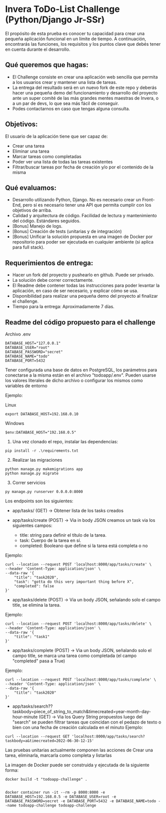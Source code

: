 # Invera ToDo-List Challenge (Python/Django Jr-SSr)

El propósito de esta prueba es conocer tu capacidad para crear una pequeña aplicación funcional en un límite de tiempo. A continuación, encontrarás las funciones, los requisitos y los puntos clave que debés tener en cuenta durante el desarrollo.

## Qué queremos que hagas:

- El Challenge consiste en crear una aplicación web sencilla que permita a los usuarios crear y mantener una lista de tareas.
- La entrega del resultado será en un nuevo fork de este repo y deberás hacer una pequeña demo del funcionamiento y desarrollo del proyecto ante un super comité de las más grandes mentes maestras de Invera, o a un par de devs, lo que sea más fácil de conseguir.
- Podes contactarnos en caso que tengas alguna consulta.

## Objetivos:

El usuario de la aplicación tiene que ser capaz de:

- Crear una tarea
- Eliminar una tarea
- Marcar tareas como completadas
- Poder ver una lista de todas las tareas existentes
- Filtrar/buscar tareas por fecha de creación y/o por el contenido de la misma

## Qué evaluamos:

- Desarrollo utilizando Python, Django. No es necesario crear un Front-End, pero sí es necesario tener una API que permita cumplir con los objetivos de arriba.
- Calidad y arquitectura de código. Facilidad de lectura y mantenimiento del código. Estándares seguidos.
- [Bonus] Manejo de logs.
- [Bonus] Creación de tests (unitarias y de integración)
- [Bonus] Unificar la solución propuesta en una imagen de Docker por repositorio para poder ser ejecutada en cualquier ambiente (si aplica para full stack).

## Requerimientos de entrega:

- Hacer un fork del proyecto y pushearlo en github. Puede ser privado.
- La solución debe correr correctamente.
- El Readme debe contener todas las instrucciones para poder levantar la aplicación, en caso de ser necesario, y explicar cómo se usa.
- Disponibilidad para realizar una pequeña demo del proyecto al finalizar el challenge.
- Tiempo para la entrega: Aproximadamente 7 días.



## Readme del código propuesto para el challenge

Archivo .env

```
DATABASE_HOST="127.0.0.1"
DATABASE_USER="root"
DATABASE_PASSWORD="secret"
DATABASE_NAME="todo"
DATABASE_PORT=5432
```

Tener configurada una base de datos en PostgreSQL, los parámetros para conectarse a la misma están en el archivo "todoapp/.env". Pueden usarse los valores literales de dicho archivo o configurar los mismos como variables de entorno

Ejemplo: 

Linux

```
export DATABASE_HOST=192.168.0.10
```

Windows

```
$env:DATABASE_HOST="192.168.0.5"
```

1. Una vez clonado el repo, instalar las dependencias:

```
pip install -r .\requirements.txt
```

2. Realizar las migraciones

```
python manage.py makemigrations app
python manage.py migrate
```

3. Correr servicios

```
py manage.py runserver 0.0.0.0:8000
```

Los endpoints son los siguientes:

- app/tasks/ (GET) -> Obtener lista de los tasks creados

- app/tasks/create (POST) -> Via in body JSON creamos un task via los siguientes campos:
    - title: string para definir el título de la tarea.
    - task: Cuerpo de la tarea en sí.
    - completed: Booleano que define si la tarea está completa o no

Ejemplo:

```
curl --location --request POST 'localhost:8000/app/tasks/create' \
--header 'Content-Type: application/json' \
--data-raw '{
    "title": "task2020",
    "task": "gotta do this very important thing before X",
    "completed": false
}'
```

- app/tasks/delete (POST) -> Via un body JSON, señalando solo el campo title, se elimina la tarea.

Ejemplo:

```
curl --location --request POST 'localhost:8000/app/tasks/delete' \
--header 'Content-Type: application/json' \
--data-raw '{
    "title": "task1"
}'
```

- app/tasks/complete (POST) -> Via un body JSON, señalando solo el campo title, se marca una tarea como completada (el campo "completed" pasa a True)

Ejemplo:

```
curl --location --request POST 'localhost:8000/app/tasks/complete' \
--header 'Content-Type: application/json' \
--data-raw '{
    "title": "task2020"
}'
```

- app/tasks/search??taskbody=piece_of_string_to_match&timecreated=year-month-day-hour-minute (GET) -> Via los Query String propuestos luego del "search" se pueden filtrar tareas que coincidan con el pedazo de texto o bien con una fecha de creación calculada en el minuto
Ejemplo:

```
curl --location --request GET 'localhost:8000/app/tasks/search?taskbody=a&timecreated=2022-06-30-12-15'
```

Las pruebas unitarias actualmente componen las acciones de Crear una tarea, eliminarla, marcarla como completa y listarlas

La imagen de Docker puede ser construida y ejecutada de la siguiente forma:

```
docker build -t "todoapp-challenge" .


docker container run -it --rm -p 8000:8000 -e DATABASE_HOST=192.168.0.5 -e DATABASE_USER=root -e DATABASE_PASSWORD=secret -e DATABASE_PORT=5432 -e DATABASE_NAME=todo --name todoapp-challenge todoapp-challenge
```


